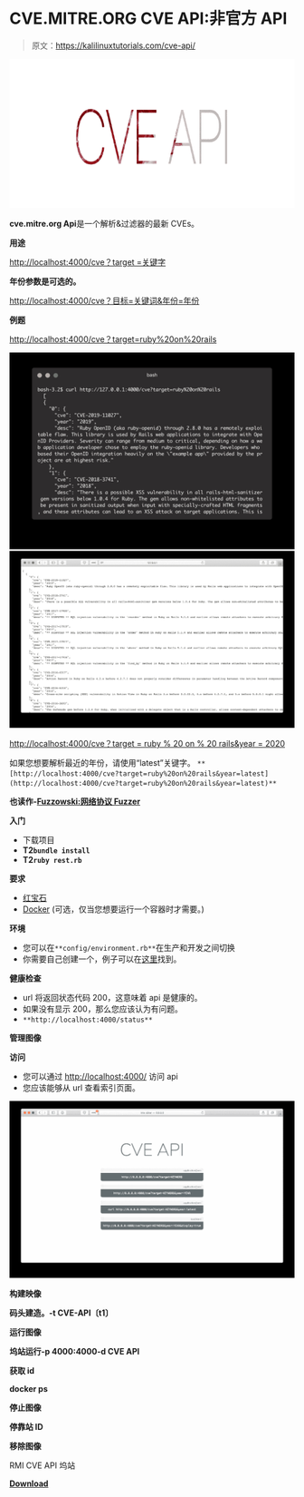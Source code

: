 # CVE.MITRE.ORG CVE API:非官方 API

> 原文：<https://kalilinuxtutorials.com/cve-api/>

[![CVE-API : Unofficial API for CVE.MITRE.ORG](img/0ab7ccadbf4fa3e3e856adab3670a02c.png "CVE-API : Unofficial API for CVE.MITRE.ORG")](https://1.bp.blogspot.com/-QDe6eXBbogI/Xk1mnnZlF1I/AAAAAAAAFCY/0NSAyKUjh5YPuZxIiyvak2U31amkvzthACLcBGAsYHQ/s1600/Cve-api%25282%2529.png)

**cve.mitre.org Api**是一个解析&过滤器的最新 CVEs。

**用途**

[http://localhost:4000/cve？target =关键字](http://localhost:4000/cve?target=KEYWORD)

**年份参数是可选的。**

[http://localhost:4000/cve？目标=关键词&年份=年份](http://localhost:4000/cve?target=KEYWORD&year=YEAR)

**例题**

[http://localhost:4000/cve？target=ruby%20on%20rails](http://localhost:4000/cve?target=ruby%20on%20rails)

![](img/b95d1d155ff2683c99782b8593d79981.png)![](img/d543fdbed2a852f18b8fa30a5f4d7df4.png)

[http://localhost:4000/cve？target = ruby % 20 on % 20 rails&year = 2020](http://localhost:4000/cve?target=ruby%20on%20rails&year=2020)

如果您想要解析最近的年份，请使用“latest”关键字。
`**[http://localhost:4000/cve?target=ruby%20on%20rails&year=latest](http://localhost:4000/cve?target=ruby%20on%20rails&year=latest)**`

**也读作-[Fuzzowski:网络协议 Fuzzer](https://kalilinuxtutorials.com/fuzzowski/)**

**入门**

*   下载项目
*   **T2`bundle install`**
*   **T2`ruby rest.rb`**

**要求**

*   [红宝石](https://www.ruby-lang.org/en/)
*   [Docker](https://www.docker.com) (可选，仅当您想要运行一个容器时才需要。)

**环境**

*   您可以在`**config/environment.rb**`在生产和开发之间切换
*   你需要自己创建一个，例子可以在[这里](https://github.com/Beyarz/Cve-api/blob/master/config/environment-example.rb)找到。

**健康检查**

*   url 将返回状态代码 200，这意味着 api 是健康的。
*   如果没有显示 200，那么您应该认为有问题。
*   `**http://localhost:4000/status**`

**管理图像**

**访问**

*   您可以通过 [http://localhost:4000/](http://localhost:4000/) 访问 api
*   您应该能够从 url 查看索引页面。

![](img/8b1b30194f85797327647666092e3632.png)

**构建映像**

**码头建造。-t CVE-API〔t1〕**

**运行图像**

**坞站运行-p 4000:4000-d CVE API**

**获取 id**

**docker ps**

**停止图像**

**停靠站 ID**

**移除图像**

RMI CVE API 坞站

[**Download**](https://github.com/Beyarz/Cve-api)